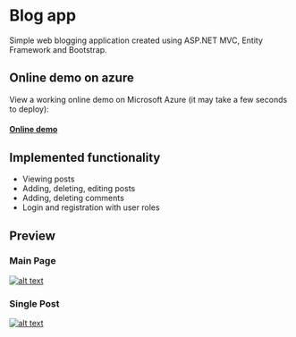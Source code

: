 
# Blog app
Simple web blogging application created using ASP.NET MVC, Entity Framework and Bootstrap.

## Online demo on azure
View a working online demo on Microsoft Azure (it may take a few seconds to deploy):

#### [Online demo](https://blogapp20171101075715.azurewebsites.net/)

## Implemented functionality

 - Viewing posts
 - Adding, deleting, editing posts
 - Adding, deleting comments
 - Login and registration with user roles

## Preview
### Main Page
[![alt text](https://blogapp20171101075715.azurewebsites.net/Content/assets/img/screencapture-blogapp20171101075715-azurewebsites-net-Publication-List-1509633464349.png "Main page")](https://blogapp20171101075715.azurewebsites.net/)

### Single Post
[![alt text](https://blogapp20171101075715.azurewebsites.net/Content/assets/img/screencapture-blogapp20171101075715-azurewebsites-net-Publication-ReadPost-2-1509633671073.png "Main page")](https://blogapp20171101075715.azurewebsites.net/)
